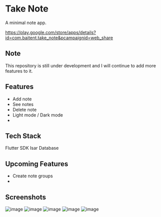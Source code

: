 # Take Note

A minimal note app.

https://play.google.com/store/apps/details?id=com.baitent.take_note&pcampaignid=web_share

## Note
This repository is still under development and I will continue to add more features to it.

## Features
 - Add note
 - See notes
 - Delete note
 - Light mode / Dark mode
 - 
## Tech Stack
Flutter SDK
Isar Database

## Upcoming Features
 - Create note groups
 - 
## Screenshots
![image](https://github.com/HacerYaman/Take-Note-Flutter/assets/109144995/3cc2521c-2d71-4194-b5d8-2d7fe811dc71)
![image](https://github.com/HacerYaman/Take-Note-Flutter/assets/109144995/61a91a39-8e90-403f-8091-b98e21c854ca)
![image](https://github.com/HacerYaman/Take-Note-Flutter/assets/109144995/a724bfc1-ad1b-4b39-964f-4974ae5f4984)
![image](https://github.com/HacerYaman/Take-Note-Flutter/assets/109144995/bf3bc306-e0b2-40b4-b0ba-33e0995fe102)
![image](https://github.com/HacerYaman/Take-Note-Flutter/assets/109144995/9fd0746d-4184-48f4-bb1f-19b8300b4392)







   
